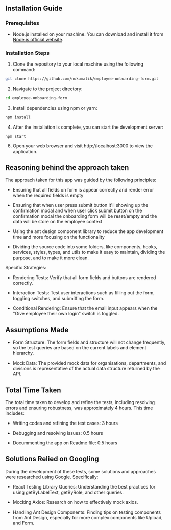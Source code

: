## Installation Guide

### Prerequisites

- Node.js installed on your machine. You can download and install it from [Node.js official website](https://nodejs.org/en/download).

### Installation Steps

1. Clone the repository to your local machine using the following command:

```bash
git clone https://github.com/nukumalik/employee-onboarding-form.git
```

2. Navigate to the project directory:

```bash
cd employee-onboarding-form
```

3. Install dependencies using npm or yarn:

```bash
npm install
```

4. After the installation is complete, you can start the development server:

```bash
npm start
```

6. Open your web browser and visit http://localhost:3000 to view the application.

## Reasoning behind the approach taken

The approach taken for this app was guided by the following principles:

- Ensuring that all fields on form is appear correctly and render error when the required fields is empty

- Ensuring that when user press submit button it'll showing up the confirmation modal and when user click submit button on the confirmation modal the onboarding form will be reset/empty and the data will be store on the employee context

- Using the ant design component library to reduce the app development time and more focusing on the functionality

- Dividing the source code into some folders, like components, hooks, services, styles, types, and utils to make it easy to maintain, dividing the purpose, and to make it more clean.

Specific Strategies:

- Rendering Tests: Verify that all form fields and buttons are rendered correctly.

- Interaction Tests: Test user interactions such as filling out the form, toggling switches, and submitting the form.

- Conditional Rendering: Ensure that the email input appears when the "Give employee their own login" switch is toggled.

## Assumptions Made

- Form Structure: The form fields and structure will not change frequently, so the test queries are based on the current labels and element hierarchy.

- Mock Data: The provided mock data for organisations, departments, and divisions is representative of the actual data structure returned by the API.

## Total Time Taken

The total time taken to develop and refine the tests, including resolving errors and ensuring robustness, was approximately 4 hours. This time includes:

- Writing codes and refining the test cases: 3 hours

- Debugging and resolving issues: 0.5 hours

- Docummenting the app on Readme file: 0.5 hours

## Solutions Relied on Googling

During the development of these tests, some solutions and approaches were researched using Google. Specifically:

- React Testing Library Queries: Understanding the best practices for using getByLabelText, getByRole, and other queries.

- Mocking Axios: Research on how to effectively mock axios.

- Handling Ant Design Components: Finding tips on testing components from Ant Design, especially for more complex components like Upload, and Form.
